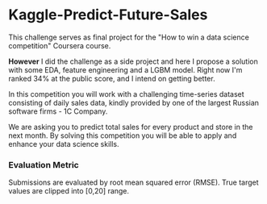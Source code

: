 # Kaggle-Predict-Future-Sales
This challenge serves as final project for the "How to win a data science competition" Coursera course.

<b>However</b> I did the challenge as a side project and here I propose a solution with some EDA, feature engineering and a LGBM model.
Right now I'm ranked 34% at the public score, and I intend on getting better.

In this competition you will work with a challenging time-series dataset consisting of daily sales data, kindly provided by one of the largest Russian software firms - 1C Company. 

We are asking you to predict total sales for every product and store in the next month. By solving this competition you will be able to apply and enhance your data science skills.

### Evaluation Metric
Submissions are evaluated by root mean squared error (RMSE). True target values are clipped into [0,20] range.
